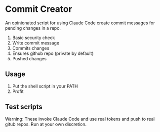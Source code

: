 # Commit Creator

An opinionated script for using Claude Code create commit messages for pending changes in a repo.

1. Basic security check
1. Write commit message
1. Commits changes
1. Ensures github repo (private by default)
1. Pushed changes

## Usage

1. Put the shell script in your PATH
1. Profit

## Test scripts

Warning: These invoke Claude Code and use real tokens and push to real gitub repos. Run at your own discretion.

